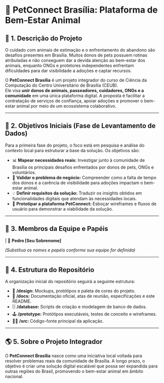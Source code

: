 # 🐾 PetConnect Brasília: Plataforma de Bem-Estar Animal

## 🚀 1. Descrição do Projeto

O cuidado com animais de estimação e o enfrentamento do abandono são desafios presentes em Brasília. Muitos donos de pets possuem rotinas atribuladas e não conseguem dar a devida atenção ao bem-estar dos animais, enquanto ONGs e protetores independentes enfrentam dificuldades para dar visibilidade a adoções e captar recursos.

O **PetConnect Brasília** é um projeto integrador do curso de Ciência da Computação do Centro Universitário de Brasília (CEUB).  
Ele visa **unir donos de animais, passeadores, cuidadores, ONGs e a comunidade** em uma única plataforma digital. A proposta é facilitar a contratação de serviços de confiança, apoiar adoções e promover o bem-estar animal por meio de um ecossistema colaborativo.

---

## 🎯 2. Objetivos Iniciais (Fase de Levantamento de Dados)

Para a primeira fase do projeto, o foco está em pesquisa e análise do contexto local para estruturar a base da solução. Os objetivos são:

-   📊 **Mapear necessidades reais:** Investigar junto à comunidade de Brasília os principais desafios enfrentados por donos de pets, ONGs e voluntários.
-   🐶 **Validar o problema de negócio:** Compreender como a falta de tempo dos donos e a carência de visibilidade para adoções impactam o bem-estar animal.
-   💡 **Definir requisitos da solução:** Traduzir os insights obtidos em funcionalidades digitais que atendam às necessidades locais.
-   📱 **Prototipar a plataforma PetConnect:** Esboçar wireframes e fluxos de usuário para demonstrar a viabilidade da solução.

---

## 👥 3. Membros da Equipe e Papéis

| 👑 **Pedro [Seu Sobrenome]** 


*(Substitua os nomes e papéis conforme sua equipe for definida)*

---

## 📂 4. Estrutura do Repositório

A organização inicial do repositório seguirá a seguinte estrutura:

-   🎨 **/design:** Mockups, protótipos e paleta de cores do projeto.  
-   📄 **/docs:** Documentação oficial, atas de reunião, especificações e este README.  
-   🗄️ **/database:** Scripts de criação e modelagem de banco de dados.  
-   🕹️ **/prototype:** Protótipos executáveis, testes de conceito e wireframes.  
-   👨‍💻 **/src:** Código-fonte principal da aplicação.  

---

## 🌎 5. Sobre o Projeto Integrador

O **PetConnect Brasília** nasce como uma iniciativa local voltada para resolver problemas reais da comunidade de Brasília. A longo prazo, o objetivo é criar uma solução digital escalável que possa ser expandida para outras regiões do Brasil, promovendo o bem-estar animal em âmbito nacional.
